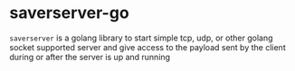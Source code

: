 # saverserver-go

`saverserver` is a golang library to start simple tcp, udp, or other golang socket supported server and give access to the payload sent by the client during or after the server is up and running